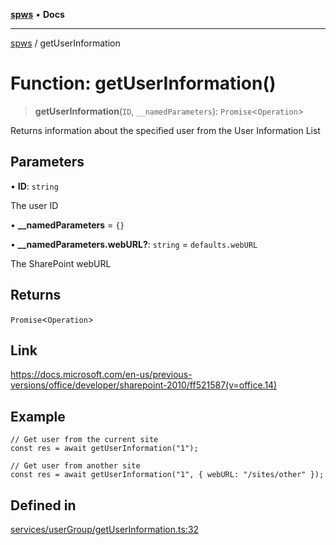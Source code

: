 [**spws**](../README.md) • **Docs**

***

[spws](../globals.md) / getUserInformation

# Function: getUserInformation()

> **getUserInformation**(`ID`, `__namedParameters`): `Promise`\<`Operation`\>

Returns information about the specified user from the User Information List

## Parameters

• **ID**: `string`

The user ID

• **\_\_namedParameters** = `{}`

• **\_\_namedParameters.webURL?**: `string` = `defaults.webURL`

The SharePoint webURL

## Returns

`Promise`\<`Operation`\>

## Link

https://docs.microsoft.com/en-us/previous-versions/office/developer/sharepoint-2010/ff521587(v=office.14)

## Example

```
// Get user from the current site
const res = await getUserInformation("1");

// Get user from another site
const res = await getUserInformation("1", { webURL: "/sites/other" });
```

## Defined in

[services/userGroup/getUserInformation.ts:32](https://github.com/rlking1985/spws/blob/eac8675429b3cb92c57fd641d54e84f4ab439754/src/services/userGroup/getUserInformation.ts#L32)
